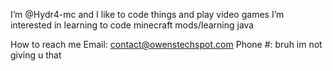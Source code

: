 I’m @Hydr4-mc and I like to code things and play video games
I’m interested in learning to code minecraft mods/learning java

How to reach me
Email: contact@owenstechspot.com
Phone #: bruh im not giving u that



<!---
Hydr4-mc/Hydr4-mc is a ✨ special ✨ repository because its `README.md` (this file) appears on your GitHub profile.
You can click the Preview link to take a look at your changes.
--->
